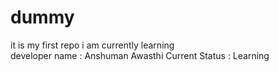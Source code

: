 # dummy
it is my first repo i am currently learning 
<br>
developer name : Anshuman Awasthi
Current Status : Learning
